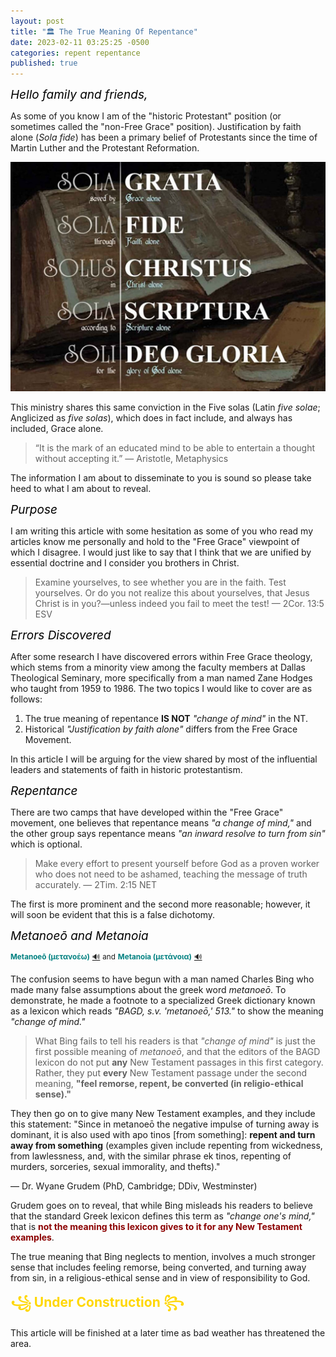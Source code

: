 ```yaml
---
layout: post
title: "🏛️ The True Meaning Of Repentance"
date: 2023-02-11 03:25:25 -0500
categories: repent repentance
published: true
---
```


<span style="font-style:Italic;font-size:19px;color:Black;">Hello family and friends,</span>

As some of you know I am of the "historic Protestant" position (or sometimes called the "non-Free Grace" position). Justification by faith alone (*Sola fide*) has been a primary belief of Protestants since the time of Martin Luther and the Protestant Reformation.

![Five Solas](/assets/images/solas.jpg)

This ministry shares this same conviction in the Five solas (Latin *five solae*; Anglicized as *five solas*), which does in fact include, and always has included, Grace alone. 

> “It is the mark of an educated mind to be able to entertain a thought without accepting it.” &mdash; Aristotle, Metaphysics

The information I am about to disseminate to you is sound so please take heed to what I am about to reveal.



<!-- <span style="font-style:Italic;font-size:19px;color:Black;">Five Solae</span>

This ministry ardently defends the *five solae* (*Anglicized as five solas*) which were developed by those of the Reformed perspective as a response to heresies found in the Roman Catholic Church.

|Five Solas||
|:-:|:-:|
|Scripture alone<br>(*Sola Scriptura*)|1Co 4:6|
|Christ alone<br>(*Solus Christus*)|Jn 14:6; 1Ti 2:5; Jn 1:1-3,14,18|
|Grace alone<br>(*Sola Gratia*)|Eph 2:8-9; Ti 3:5|
|Faith alone<br>(*Sola Fide*)|Ro 5:1 ESV; Gal. 3:24 ESV|
|Glory of God alone<br>(*Soli Deo Gloria*)|1Pe 2:24; Is 43:7| -->

<span style="font-style:Italic;font-size:19px;color:Black;">Purpose</span>

<!-- > Examine yourselves to see if your faith is genuine. Test yourselves. Surely you know that Jesus Christ is among you; if not, you have failed the test of genuine faith. &mdash; 2Cor. 13:5 [New Living Translation (NLT)](https://www.biblegateway.com/passage/?search=2%20Corinthians%2013:5&version=ESV;NET;NLT) -->

<!-- > Put yourselves to the test to see if you are in the faith; examine yourselves! Or do you not recognize regarding yourselves that Jesus Christ is in you—unless, indeed, you fail the test! &mdash; 2Cor. 13:5 NET -->

I am writing this article with some hesitation as some of you who read my articles know me personally and hold to the "Free Grace" viewpoint of which I disagree. I would just like to say that I think that we are unified by essential doctrine and I consider you brothers in Christ.

> Examine yourselves, to see whether you are in the faith. Test yourselves. Or do you not realize this about yourselves, that Jesus Christ is in you?—unless indeed you fail to meet the test! &mdash; 2Cor. 13:5 ESV

<!-- In this article I will be arguing for the viewpoint held historically by most influential leaders and statements of faith in historic protestantism. -->

<span style="font-style:Italic;font-size:19px;color:Black;">Errors Discovered</span>

After some research I have discovered errors within Free Grace theology, which stems from a minority view among the faculty members at Dallas Theological Seminary, more specifically from a man named Zane Hodges who taught from 1959 to 1986. The two topics I would like to cover are as follows:

1. The true meaning of repentance **IS NOT** *"change of mind"* in the NT.
2. Historical *"Justification by faith alone"* differs from the Free Grace Movement.

<!-- In this article I will be arguing for the viewpoint held historically by most influential leaders and statements of faith in historic protestantism. -->

In this article I will be arguing for the view shared by most of the influential leaders and statements of faith in historic protestantism.

<!-- and I am convinced that the theological positions held by this movement is inconsistent with historic protestant convictions. -->

<span style="font-style:Italic;font-size:19px;color:Black;">Repentance</span>

There are two camps that have developed within the "Free Grace" movement, one believes that repentance means *"a change of mind,"* and the other group says repentance means *"an inward resolve to turn from sin"* which is optional.

> Make every effort to present yourself before God as a proven worker who does not need to be ashamed, teaching the message of truth accurately. &mdash; 2Tim. 2:15 NET 

The first is more prominent and the second more reasonable; however, it will soon be evident that this is a false dichotomy.

<span style="font-style:Italic;font-size:19px;color:Black;">Metanoeō and Metanoia</span>

<sup style="font-weight:bold;color:teal;">Metanoeō (μετανοέω)</sup> <sup>[🔊](https://youtu.be/Ql4C5vMOns8)</sup> <sup>and</sup> <sup style="font-weight:bold;color:teal;">Metanoia (μετάνοια)</sup> <sup>[🔊](https://youtu.be/3Y-9V38-RCI)</sup>

The confusion seems to have begun with a man named Charles Bing who made many false assumptions about the greek word *metanoeō*. To demonstrate, he made a footnote to a specialized Greek dictionary known as a lexicon which reads *"BAGD, s.v. 'metanoeō,' 513."* to show the meaning *"change of mind."*

<!-- What Bing failed to tell his readers is that *"change of mind."* -->

> What Bing fails to tell his readers is that *"change of mind"* is just the first possible meaning of *metanoeō*, and that the editors of the BAGD lexicon do not put **any** New Testament passages in this first category. Rather, they put **every** New Testament passage under the second meaning, **"feel remorse, repent, be converted (in religio-ethical sense)."**
>
They then go on to give many New Testament examples, and they include this statement: "Since in metanoeō the negative impulse of turning away is dominant, it is also used with apo tinos [from something]: **repent and turn away from something** (examples given include repenting from wickedness, from lawlessness, and, with the similar phrase ek tinos, repenting of murders, sorceries, sexual immorality, and thefts)."
>
&mdash; Dr. Wyane Grudem (PhD, Cambridge; DDiv, Westminster)

Grudem goes on to reveal, that while Bing misleads his readers to believe that the standard Greek lexicon defines this term as *"change one's mind,"* that is <span style="font-weight:bold;color:darkred;">not the meaning this lexicon gives to it for any New Testament examples</span>. 

The true meaning that Bing neglects to mention, involves a much stronger sense that includes feeling remorse, being converted, and turning away from sin, in a religious-ethical sense and in view of responsibility to God.

<span style="font-weight:bold;color:Gold;font-size:21px;">꧁ Under Construction ꧂</span>

This article will be finished at a later time as bad weather has threatened the area.

<!-- <span style="font-weight:bold;color:darkgreen;">Metanoeō (μετανοέω)</span> [🔊](https://youtu.be/Ql4C5vMOns8) -->

<!-- - Logos Bible Software: change one’s mind; **repent**
- [Mounce](https://www.billmounce.com/greek-dictionary/metanoeo): to **repent**, to change any or all of the elements composing one's life: attitude, thoughts, **and behaviors** concerning the demands of God for right living
    - to undergo a change in frame of mind and feeling, to **repent**, Lk. 17:3, 4; to make a change of principle and **practice**, to reform, Mt. 3:2
- BDAG -->

<!-- μετανοέω ⟦metanoéō⟧ fut. μετανοήσω; 1 aor. μετενόησα (ἐμετενόησαν w. double augment ApcEsdr 2:24) (s. next entry; Antiphon+) 1 change one’s mind Hv 3, 7, 3; m 11:4 (cp. Diod S 15, 47, 3 μετενόησεν ὁ δῆμος; 17, 5, 1; Epict. 2, 22, 35; Appian, Hann. 35 §151, Mithrid. 58 §238; Stob., Ecl. II 113, 5ff W.; PSI 495, 9 [258 b.c.]; Jos., Vi. 110; 262), then 2 feel remorse, repent, be converted (in a variety of relationships and in connection w. varied responsibilities, moral, political, social or religious: X., Hell. 1, 7, 19 οὐ μετανοήσαντες ὕστερον εὑρήσετε σφᾶς αὐτοὺς ἡμαρτηκότας τὰ μέγιστα ἐς θεούς τε καὶ ὑμᾶς αὐτούς= instead of realizing too late that you have grossly sinned against the gods; Plut., Vi. Camill. 143 [29, 3], Galba 1055 [6, 4], also Mor. 74c; M. Ant. 8, 2 and 53; Ps.-Lucian, De Salt. 84 μετανοῆσαι ἐφ’ οἷς ἐποίησεν; Herm. Wr. 1, 28; OGI 751, 9 [II b.c.] θεωρῶν οὖν ὑμᾶς μετανενοηκότας τε ἐπὶ τοῖς προημαρτημένοις; SIG 1268, 2, 8 [III b.c.] ἁμαρτὼν μετανόει; PSI 495, 9 [258/257 b.c.]; BGU 747 I, 11; 1024 IV, 25; PTebt 424, 5; Is 46:8; Jer 8:6; Sir 17:24; 48:15; oft. Test12 Patr [s. index]; Philo [s. μετάνοια]; Jos., Bell. 5, 415, Ant. 7, 153; 320; Just.) in (religio-)ethical sense ἐν σάκκῳ καὶ σποδῷ μ. repent in sackcloth and ashes Mt 11:21; Lk 10:13. As a prerequisite for experiencing the Reign of God in the preaching of John the Baptist and Jesus Mt 3:2; 4:17; Mk 1:15. As the subject of the disciples’ proclamation 6:12; Ac 17:30; 26:20. Failure to repent leads to destruction Lk 13:3, 5; Mt 11:20 (ἢ … μετανοήσωσιν ἢ ἐπιμείναντες δικαίως κριθῶσι Hippol., Ref. 1, pref. 2). Repentance saves (cp. Philo, Spec. Leg. 1, 239 ὁ μετανοῶν σῴζεται; 253; Just., D. 141, 2 ἐὰν μετανοήσωσι, πάντες … τυχεῖν τοῦ παρὰ τοῦ θεοῦ ἐλέους δύνανται) 12:41; Lk 11:32; cp. 15:7, 10; 16:30. μ. εἰς τὸ κήρυγμά τινος repent at or because of someone’s proclamation Mt 12:41; Lk 11:32 (B-D-F §207, 1; Rob. 593; s. εἰς 10a). W. ἐπί τινι to denote the reason repent of, because of someth. (Chariton 3, 3, 11; Ps.-Lucian, Salt. 84; M. Ant. 8, 2; 10; 53; Jo 2:13; Jon 3:10; 4:2; Am 7:3, 6; Prayer of Manasseh [=Odes 12] 7; TestJud 15:4; Philo, Virt. 180; Jos., Ant. 7, 264; Just., D. 95, 3.—B-D-F §235, 2) ἐπὶ τῇ ἀκαθαρσίᾳ of their immorality 2 Cor 12:21. ἐπὶ τοῖς ἁμαρτήμασιν of their sins 1 Cl 7:7 (Just., D. 141, 2; cp. OGI 751, 9f). ἐπί w. subst. inf. foll. MPol 7:3 (Just., D. 123, 6). Also διά τι Hv 3, 7, 2. Since in μ. the negative impulse of turning away is dominant, it is also used w. ἀπό τινος: repent and turn away from someth. ἀπὸ τῆς κακίας (Jer 8:6; Just., D. 109, 1) Ac 8:22 (MWilcox, The Semitisms of Ac, ’65, 102–105). ἀπὸ τῆς ἀνομίας 1 Cl 8:3 (quot. of unknown orig.). Also ἔκ τινος Rv 2:21b, 22; 9:20f; 16:11. W. ἐπιστρέφειν ἐπὶ τὸν θεόν Ac 26:20. μ. εἰς ἑνότητα θεοῦ turn in repentanceto the unity of God (which precludes all disunity) IPhld 8:1b; cp. ISm 9:1. But μ. εἰς τὸ πάθος repent of the way they think about the suffering (of Christ, which the Docetists deny) 5:3. W. inf. foll. Rv 16:9. W. ὅτι foll. repent because or that (Jos., Ant. 2, 315) Hm 10, 2, 3. W. adv. ἀδιστάκτως Hs 8, 10, 3. βραδύτερον Hs 8, 7, 3; 8, 8, 3b. πυκνῶς m 11:4. ταχύ Hs 8, 7, 5; 8, 8, 3a; 5b; 8, 10, 1; 9, 19, 2; 9, 21, 4; 9, 23, 2c. μ. ἐξ ὅλης (τῆς) καρδίας repent w. the whole heart 2 Cl 8:2; 17:1; 19:1; Hv 1, 3, 2; 2, 2, 4; 3, 13, 4b; 4, 2, 5; m 5, 1, 7; 12, 6, 1; Hs 7:4; 8, 11, 3. μ. ἐξ εἰλικρινοῦς καρδίας repent w. a sincere heart 2 Cl 9:8.—The word is found further, and used abs. (Diod S 13, 53, 3; Epict., En 34; Oenomaus [time of Hadrian] in Eus., PE 5, 19, 1 μετανοεῖτε as directive; Philo, Mos. 2, 167 al.; Jos., Ant. 2, 322; Just., D. 12, 2; Theoph. Ant. 3, 24 [p. 254, 17]; εἰ ἤκουσαν μετανοήσαντες, οὐκ ἐπήγετο ὁ κατακλυσμός Did., Gen. 186, 9; ἁμαρτωλὸς … πρὸς το͂ μετανοεῖν πορευόμενος Orig., C. Cels 3, 64, 5) Lk 17:3f; Ac 2:38; 3:19; Rv 2:5a (Vi. Aesopi G 85 P. μετανόησον=take counsel with yourself), vs. 5b, 16, 21; 3:3, 19; 2 Cl 8:1, 2, 3; 13:1; 15:1; 16:1; IPhld 3:2; 8:1a; ISm 4:1; Hv 1, 1, 9; 3, 3, 2; 3, 5, 5; 3, 7, 6; 3, 13, 4a; 5:7; m 4, 1, 5; 7ff; 4, 2, 2; 4, 3, 6; 9:6; 10, 2, 4; 12, 3, 3; Hs 4:4; 6, 1, 3f; 6, 3, 6; 6, 5, 7; 7:2; 4f; 8, 6, 1ff; 8, 7, 2f; 8, 8, 2; 5a; 8, 9, 2; 4; 8, 11, 1f; 9, 14, 1f; 9, 20, 4; 9, 22, 3f; 9, 23, 2; 5; 9, 26, 6; 8; D 10:6; 15:3; PtK 3 p. 15, 11; 27.—S. also MPol 9:2; 11:1f, in the sense regret having become a Christian; AcPl Ha 1, 17.—Windisch, Exc. on 2 Cor 7:10 p. 233f; Norden, Agn. Th. 134ff; FShipham, ET 46, ’35, 277–80; EDietrich, D. Umkehr (Bekehrg. u. Busse) im AT u. im Judent. b. bes. Berücksichtigg. der ntl. Zeit ’36; HPohlmann, D. Metanoia ’38; OMichel, EvTh 5, ’38, 403–14; BPoschmann, Paenitentia secunda ’40, 1–205 (NT and Apost. Fathers).—On the distinctive character of NT usage s. Thompson 28f, s.v. μεταμέλομαι, end.—B. 1123. DELG s.v. νόος. M-M. TW. Spicq -->

<!-- <span style="font-weight:bold;color:darkgreen;">Metanoia (μετάνοια)</span> [🔊 met-an'-oy-ah](https://youtu.be/3Y-9V38-RCI) -->

<!-- - Logos Bible Software: **repentance**
- [Mounce](https://www.billmounce.com/greek-dictionary/metanoia): change of mind, **repentance**
    - a change of mode of thought and feeling, **repentance**, Mt. 3:8; Acts 20:21; 2 Tim. 2:25; practical reformation, Lk. 15:7; reversal of the past, Heb. 12:17
- Thayers
    - μετάνοια, μετανοίας, ἡ (μετανοέω), a change of mind: as it appears in one who repents of a purpose he has formed or of something he has done, Hebrews 12:17 on which see εὑρίσκω, 3 ((Thucydides 3, 36, 3); Polybius 4, 66, 7; Plutarch, Peric c. 10; mor., p. 26 a.; τῆς ἀδελφοκτονιας μετάνοια, Josephus, Antiquities 13, 11, 3); especially the change of mind of those who have begun to abhor their errors and misdeeds, and have determined to enter upon a better course of life, so that it embraces both a recognition of sin and sorrow for it and hearty amendment, the tokens and effects of which are good deeds (Lactantius, 6, 24, 6 would have it rendered in Latin byresipiscentia) (A. V. repentance): Matthew 3:8, 11; Luke 3:8, (16 Lachmann); Luke 15:7; Luke 24:47; Acts 26:20; βάπτισμα μετανοίας, a baptism binding its subjects to repentance (Winer's Grammar, § 30, 2 β.), Mark 1:4; Luke 3:3; Acts 13:24; Acts 19:4; (ἡ εἰς (τόν) Θεόν μετάνοια, Acts 20:21, see μετανοέω, at the end); διδόναι τίνι μετάνοιαν, to give one the ability to repent, or to cause him to repent, Acts 5:31; Acts 11:18; 2 Timothy 2:25; τινα εἰς μετάνοιαν καλεῖν, Luke 5:32, and Rec. in Matthew 9:13; Mark 2:17; ἄγειν, Romans 2:4 (Josephus, Antiquities 4, 6, 10 at the end); ἀνακαινίζειν, Hebrews 6:6; χωρῆσαι εἰς μετάνοιαν, to come to the point of repenting, or be brought to repentance, 2 Peter 3:9 (but see χωρέω, 1 at the end); μετάνοια ἀπό νεκρῶν ἔργων, that change of mind by which we turn from, desist from, etc. Hebrews 6:1 (Buttmann, 322 (277)); used merely of the improved spiritual state resulting from deep sorrow for sin, 2 Corinthians 7:9f (Sir. 44:16: Wis. 11:24 (23); ; Or. Man. f ((cf. the Sept. edition Tdf. Prolog., p. 112f)); Philo, qued det. pot. insid. § 26 at the beginning; Antoninus 8, 10; (Cebes, tab. 10 at the end).)
- BDAG -->

<!-- μετάνοια, ας, ἡ ⟦metánoia⟧ (μετανοέω) prim. ‘a change of mind’ (Thu. 3, 36, 4; Polyb. 4, 66, 7; Appian, Mithrid. 16 §57; pap [s. New Docs 4, 160; Spicq II 475, 17]; TestSol 12:3 C; JosAs, ApcSed; ApcMos 32; Jos., C. Ap. 1, 274, Ant. 16, 125; Just., Tat.), also w. the nuance of ‘remorse’ (as regret for shortcomings and errors: Batr. 69; Lycon the Peripatetic [III b.c.], Fgm. 23 Wehrli [in DiogL. 5, 66]; Polyb. 18, 33, 7; Stoic. III 147, ln. 21f; Cebes 10, 4; 11, 1; Plut., Mor. 56a; 68f; 961d, Alex. 11, 4, Mar. 10, 4; 39, 3; Chariton 1, 3, 7; Appian, Liby. 52 §225; 102 §482; 116 §553; M. Ant. 8, 10; Ps.-Lucian, Calumn. 5; Jos., Ant. 13, 314. Of the ‘remorse’ of Sophia Iren. 1, 3, 1 [Harv. I 24, 7]); in our lit. w. focus on the need of change in view of responsibility to deity (cp. Hierocles 14, 451; Sir 44:16; Wsd 12:10, 19; Prayer of Manasseh [=Odes 12] 8; Philo, Det. Pot. Ins. 96, Spec. Leg. 1, 58, Virt. 175ff [περὶ μετανοίας] al.; EpArist 188; Jos., Ant. 9, 176; TestReub 2:1; TestJud 19:2; TestGad 5:7f; JosAs 15:6ff; 16:7; ApcSed prol.: περὶ ἀγάπης καὶ περὶ μ.; 14:3 ἐν μετανοίαις; SibOr 1, 129; 168; Iren. 1, 21, 2 [Harv. 182, 7]; Orig., C. Cels. 7, 57, 3f; Did., Gen. 97, 15) repentance, turning about, conversion; as a turning away μετάνοια ἀπὸ νεκρῶν ἔργων turning away from dead works Hb 6:1. Mostly of the positive side of repentance, as the beginning of a new relationship with God: ἡ εἰς θεὸυ μ. repentance that leads to God Ac 20:21. ἄξια τῆς μετανοίας ἔργα deeds that are consistent with repentance 26:20. Also καρπὸν ἄξιον τῆς μ. Mt 3:8; cp. Lk 3:8. βαπτίζειν εἰς μ. baptizefor repentance Mt 3:11 (s. βαπτίζω 2a; also εἰς 10a). βάπτισμα μετανοίας Mk 1:4; Lk 3:3; cp. Ac 13:24; 19:4 (alt. λουτροῦ … τῆς μ. Just., D. 14, 1) χρείαν ἔχειν μετανοίας need repentance or conversion Lk 15:7. κηρύσσειν μ. εἰς ἄφεσιν ἁμαρτιῶν preach repentancethat leads to theforgiveness of sins 24:47 (μετάνοιαν καὶ ἄφεσιν ἁμαρτιῶν διὰ … λουτροῦ παλλιγγενεσίας Theoph. Ant. 2, 16 [p. 140. 8f]); cp. 1 Cl 7:6. ἔχειν καιρὸν μετανοίας still havetimefor repentance 2 Cl 8:2. τόπον μετανοίας διδόναι give an opportunity for repentance (Wsd 12:10; cp. ἵνα μετάνοια δοθῇ Did., Gen. 169, 4; ἀφορμὴν μετανοίας καὶ ἐξομολογήσεως παράσχειν Theoph. Ant. 2, 29 [p. 170, 17]) 1 Cl 7:5. μετανοίας τόπον εὑρίσκειν Hb 12:17 (cp. μετανοίας τόπον ἔχειν Tat. 15:3). διδόναι τινὶ (τὴν) μ. (cp. Wsd 12:19; M. J. Brutus, Ep. 7) Ac 5:31; 11:18; 2 Ti 2:25; 16:9; cp. Hv 4, 1, 3; Hs 8, 6, 2; 8, 11, 1. τιθέναι τινὶ μετάνοιαν prescriberepentancefor someone Hm 4, 3, 4; cp. 5; καλεῖν τινα εἰς μ. Lk 5:32 (ApcSed 15:2; Just., A I, 15, 7; 90, 7); Mt 9:13 v.l.; Mk 2:17 v.l. (cp. καλοῦνται αὐτοὺς ἐπὶ μ. καὶ διόρθωσιν τῆς ψυχῆς αὐτῶν Orig., C. Cels. 3, 62, 3). περὶ μετανοίας λαλεῖν 1 Cl 8:1. ἀκούσαντες ταύτην τὴν μετάνοιαν when they heard of this repentance Hs 8, 10, 3; παιδεύεσθαι εἰς μ. be disciplined so as to repent 1 Cl 57:1. εἰς μ. ἄγειν τινά (EpArist 188; Jos., Ant. 4, 144; cp. Appian, Bell. Civ. 2, 63 §262 θεοῦ σφᾶς ἐπὶ μετάνοιαν ἄγοντος) Ro 2:4; ἀνακαινίζειν εἰς μ. Hb 6:6; χωρῆσαι εἰς μ.cometo repentance 2 Pt 3:9. μετάνοιαν λαμβάνειν receiverepentance(after denying Christ) Hs 9, 26, 6a. μετανοίας μετασχεῖν 1 Cl 8:5. μετάνοιαν ἔχειν have a possibility of repentance Hm 4, 3, 3; Hs 8, 8, 2. ἐστί τινι μετάνοιαν have a possibility of repentance Hv 2, 2, 5c; 3, 7, 5; Hs 8, 8, 5; 8, 9, 4a; 9, 19, 1; 9, 20, 4. τινὶ μετάνοιά ἐστι μία have(only) one possibility of repentance m 4, 1, 8; cp. 4, 3, 1. μ. κεῖταί τινι repentanceis ready, availablefor someone Hs 9, 19, 2f; 9, 22, 4; 9, 26, 6b. ἐπίκειταί τινι 8, 7, 2a. γίνεταί τινι 9, 26, 5; εἰς μάτην ἐστὶν ἡ μ. is in vain 6, 1, 3. ταχινὴ ὀφείλει εἶναι must follow quickly 8, 9, 4b. ἡ μ. σύνεσίς ἐστιν μεγάλη is great understanding m 4, 2, 2. μ. καθαρά 12, 3, 2; cp. Hs 7:6. μ. ἁμαρτίας rep. for sin 2 Cl 16:4; cp. Hm 4, 3, 3. μ. ζωῆς rep. that leads to life Hs 6, 2, 3; cp. 8, 6, 6. ἐλπὶς μετανοίας hope of repentance orconversion IEph 10:1; Hs 6, 2, 4; 8, 7, 2b; 8, 10, 2. W. πίστις and other Christian virtues 1 Cl 62:2. The ἄγγελος τῆς μ. appears in Hermas as a proclaimer of repentance: v 5:7; m 12, 4, 7; 12, 6, 1; Hs 9, 1, 1; 9, 14, 3; 9, 23, 5; 9, 24, 4; λυπεῖσθαι εἰς μ. feel pain that leads to repentance 2 Cor 7:9, λύπη μετάνοιαν ἐργάζεται (cp. Plut., Mor. 476f) vs. 10.—W. the Christian use of the word in mind Polycarp says ἀμετάθετος ἡμῖν ἡ ἀπὸ τῶν κρειττόνων ἐπὶ τὰ χείρω μετάνοια for us ‘repentance’ from the better to the worseis impossible MPol 11:1.—WHolladay, The Root Šûbh in the OT, ’58.—TRE VII 446–51; RAC II 105–18.—DELG s.v. νόος. M-M. EDNT. TW. Spicq. Sv. -->


<!-- The erroneous understanding of the meaning of these greek words comes from a man named Charles Bing -->

<!-- <script src='https://www.blueletterbible.org/assets-v3/scripts/blbToolTip/BLB_ScriptTagger-min.js' type='text/javascript'></script>
<script type='text/javascript'>
// Additional settings
BLB.Tagger.Translation = 'LSB';
BLB.Tagger.HyperLinks = 'all'; // 'all', 'none', 'hover'
BLB.Tagger.HideTanslationAbbrev = false;
BLB.Tagger.TargetNewWindow = true;
BLB.Tagger.Style = 'par'; // 'line' or 'par'
BLB.Tagger.NoSearchTagNames = ''; // HTML element list
BLB.Tagger.NoSearchClassNames = 'noTag doNotTag'; // CSS class list
</script> -->

<script>
 var refTagger = {
 settings: {
 bibleVersion: 'ESV'
 }
 }; 

 (function(d, t) {
 var n=d.querySelector('[nonce]');
 refTagger.settings.nonce = n && (n.nonce||n.getAttribute('nonce'));
 var g = d.createElement(t), s = d.getElementsByTagName(t)[0];
 g.src = 'https://api.reftagger.com/v2/RefTagger.js';
 g.nonce = refTagger.settings.nonce;
 s.parentNode.insertBefore(g, s);
 }(document, 'script'));
</script>